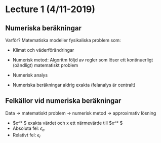 # Lecture 1 (4/11-2019)

## Numeriska beräkningar
Varför? Matematiska modeller fysikaliska problem som:
* Klimat och väderförändringar

* Numerisk metod: Algoritm följd av regler som löser ett kontinuerligt (oändligt) matematiskt problem
* Numerisk analys

* Numeriska beräkningar aldrig exakta (felanalys är centralt)

## Felkällor vid numeriska beräkningar
Data -> matematiskt problem -> numerisk metod -> approximativ lösning

* $x^* $ exakta värdet och x ett närmevärde till $x^* $
* Absoluta fel: $\epsilon_a$
* Relativt fel: $\epsilon_r$
